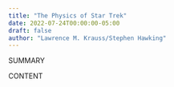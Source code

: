 ```yaml
---
title: "The Physics of Star Trek"
date: 2022-07-24T00:00:00-05:00
draft: false
author: "Lawrence M. Krauss/Stephen Hawking"
---
```


SUMMARY

<!--more-->

CONTENT